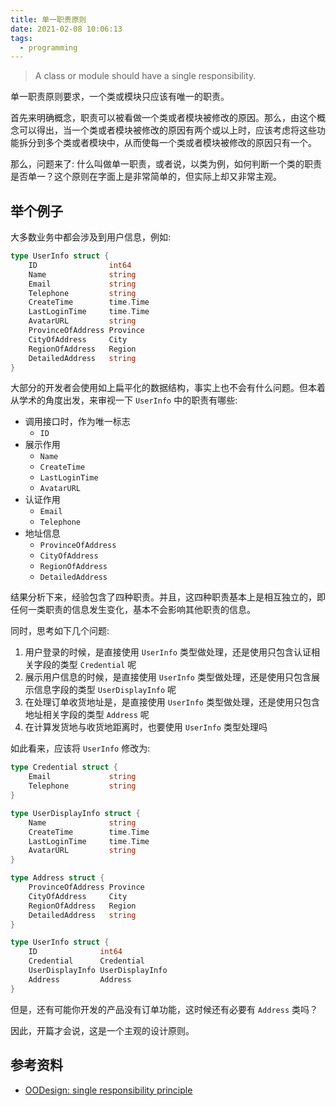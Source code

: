 ```yaml
---
title: 单一职责原则
date: 2021-02-08 10:06:13
tags:
  - programming
---
```


> A class or module should have a single responsibility.

单一职责原则要求，一个类或模块只应该有唯一的职责。

首先来明确概念，职责可以被看做一个类或者模块被修改的原因。那么，由这个概念可以得出，当一个类或者模块被修改的原因有两个或以上时，应该考虑将这些功能拆分到多个类或者模块中，从而使每一个类或者模块被修改的原因只有一个。

那么，问题来了: 什么叫做单一职责，或者说，以类为例，如何判断一个类的职责是否单一？这个原则在字面上是非常简单的，但实际上却又非常主观。

## 举个例子

大多数业务中都会涉及到用户信息，例如:

``` go
type UserInfo struct {
    ID                int64
    Name              string
    Email             string
    Telephone         string
    CreateTime        time.Time
    LastLoginTime     time.Time
    AvatarURL         string
    ProvinceOfAddress Province
    CityOfAddress     City
    RegionOfAddress   Region
    DetailedAddress   string
}
```

大部分的开发者会使用如上扁平化的数据结构，事实上也不会有什么问题。但本着从学术的角度出发，来审视一下 `UserInfo` 中的职责有哪些:

* 调用接口时，作为唯一标志
  * `ID`
* 展示作用
  * `Name`
  * `CreateTime`
  * `LastLoginTime`
  * `AvatarURL`
* 认证作用
  * `Email`
  * `Telephone`
* 地址信息
  * `ProvinceOfAddress`
  * `CityOfAddress`
  * `RegionOfAddress`
  * `DetailedAddress`

结果分析下来，经验包含了四种职责。并且，这四种职责基本上是相互独立的，即任何一类职责的信息发生变化，基本不会影响其他职责的信息。

同时，思考如下几个问题:

1. 用户登录的时候，是直接使用 `UserInfo` 类型做处理，还是使用只包含认证相关字段的类型 `Credential` 呢
2. 展示用户信息的时候，是直接使用 `UserInfo` 类型做处理，还是使用只包含展示信息字段的类型 `UserDisplayInfo` 呢
3. 在处理订单收货地址是，是直接使用 `UserInfo` 类型做处理，还是使用只包含地址相关字段的类型 `Address` 呢
4. 在计算发货地与收货地距离时，也要使用 `UserInfo` 类型处理吗

如此看来，应该将 `UserInfo` 修改为:

``` go
type Credential struct {
    Email             string
    Telephone         string
}

type UserDisplayInfo struct {
    Name              string
    CreateTime        time.Time
    LastLoginTime     time.Time
    AvatarURL         string
}

type Address struct {
    ProvinceOfAddress Province
    CityOfAddress     City
    RegionOfAddress   Region
    DetailedAddress   string
}

type UserInfo struct {
    ID              int64
    Credential      Credential
    UserDisplayInfo UserDisplayInfo
    Address         Address
}
```

但是，还有可能你开发的产品没有订单功能，这时候还有必要有 `Address` 类吗？

因此，开篇才会说，这是一个主观的设计原则。

## 参考资料

* [OODesign: single responsibility principle](https://www.oodesign.com/single-responsibility-principle.html)
